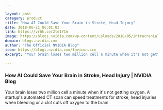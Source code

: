 ```yaml
---

layout: post
category: product
title: "How AI Could Save Your Brain in Stroke, Head Injury"
date: 2018-06-21 06:01:03
link: https://vrhk.co/2te1YCm
image: https://blogs.nvidia.com/wp-content/uploads/2018/05/intracranial-subdural-modified-002.gif
domain: blogs.nvidia.com
author: "The Official NVIDIA Blog"
icon: https://blogs.nvidia.com/favicon.ico
excerpt: "Your brain loses two million cell a minute when it's not getting oxygen. A startup's automated CT scan can speed treatments for stroke, head injuries when bleeding or a clot cuts off oxygen to the brain."

---
```


### How AI Could Save Your Brain in Stroke, Head Injury | NVIDIA Blog

Your brain loses two million cell a minute when it's not getting oxygen. A startup's automated CT scan can speed treatments for stroke, head injuries when bleeding or a clot cuts off oxygen to the brain.